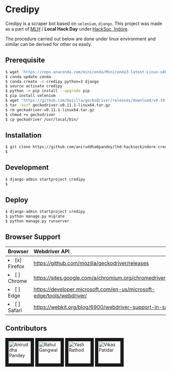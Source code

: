 # Credipy
Credipy is a scraper bot based on `selenium`, `django`. This project was made as a part of [MLH](https://localhackday.mlh.io/lhd-2018/events/501-hacksocindore?fbclid=IwAR3DV8ihEhePsi-32PVJBHUHftcy1PFDP29AX_npnvlF8VGNARSYHhOAbJM) / **Local Hack Day** under [HackSoc, Indore](https://hacksocindore.github.io/).

The procedure carried out below are done under linux environment and similar can be derived for other os easily.
  
## Prerequisite
```bash
$ wget 'https://repo.anaconda.com/miniconda/Miniconda3-latest-Linux-x86_64.sh'
$ conda update conda
$ conda create -n credipy python=3 django
$ source activate credipy
$ python -m pip install --upgrade pip
$ pip install selenium
$ wget 'https://github.com/mozilla/geckodriver/releases/download/v0.19.1/geckodriver-v0.19.1-linux64.tar.gz'
$ tar -xvzf geckodriver-v0.11.1-linux64.tar.gz
$ rm geckodriver-v0.11.1-linux64.tar.gz
$ chmod +x geckodriver
$ cp geckodriver /usr/local/bin/
```

## Installation
```bash
$ git clone https://github.com/aniruddha0pandey/lhd-hacksockindore-credipy.git
$ 
```

## Development
```bash
$ django-admin startproject credipy
$ 
```

## Deploy
```bash
$ django-admin startproject credipy
$ python manage.py migrate
$ python manage.py runserver
```

## Browser Support
| Browser | Webdriver API |
|:------- |:------------- |
| <li>[x] Firefox</li> | https://github.com/mozilla/geckodriver/releases                       |
| <li>[ ] Chrome</li>  | https://sites.google.com/a/chromium.org/chromedriver/downloads        |
| <li>[ ] Edge</li>    | https://developer.microsoft.com/en-us/microsoft-edge/tools/webdriver/ |
| <li>[ ] Safari</li>  | https://webkit.org/blog/6900/webdriver-support-in-safari-10/          |


## Contributors

<a href="../../../../aniruddha0pandey" target="_blank"><img src="https://avatars1.githubusercontent.com/u/31156696?s=460&v=4" 
alt="Aniruddha Pandey" width="70" height="70" border="10" /></a> <a href="../../../../rahul-mhl" target="_blank"><img src="https://avatars2.githubusercontent.com/u/45726717?s=400&v=4" alt="Rahul Gangwal" width="70" height="70" border="10" /></a> <a href="../../../../yashrt" target="_blank"><img src="https://avatars1.githubusercontent.com/u/39941246?s=400&v=4" alt="Yash Rathod" width="70" height="70" border="10" /></a> <a href="../../../../vikaspatidar8" target="_blank"><img src="https://avatars2.githubusercontent.com/u/40030740?s=400&v=4" alt="Vikas Patidar" width="70" height="70" border="10" /></a>
